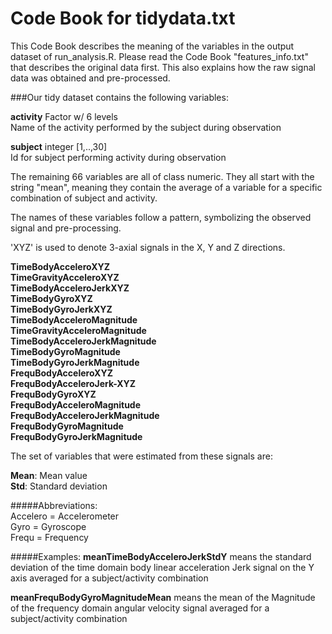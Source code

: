 # Code Book for tidydata.txt

This Code Book describes the meaning of the variables in the output dataset of run_analysis.R.
Please read the Code Book "features_info.txt" that describes the original data first. This also explains how the raw signal data was obtained and pre-processed.

###Our tidy dataset contains the following variables:

**activity**    Factor w/ 6 levels   
    Name of the activity performed by the subject during observation
    
**subject**    integer [1,..,30]  
    Id for subject performing activity during observation
    
The remaining 66 variables are all of class numeric. They all start with the string "mean", meaning they contain the average of a variable for a specific combination of subject and activity.

The names of these variables follow a pattern, symbolizing the observed signal and pre-processing. 

'XYZ' is used to denote 3-axial signals in the X, Y and Z directions.

**TimeBodyAcceleroXYZ**  
**TimeGravityAcceleroXYZ**  
**TimeBodyAcceleroJerkXYZ**  
**TimeBodyGyroXYZ**  
**TimeBodyGyroJerkXYZ**  
**TimeBodyAcceleroMagnitude**  
**TimeGravityAcceleroMagnitude**  
**TimeBodyAcceleroJerkMagnitude**  
**TimeBodyGyroMagnitude**  
**TimeBodyGyroJerkMagnitude**  
**FrequBodyAcceleroXYZ**  
**FrequBodyAcceleroJerk-XYZ**  
**FrequBodyGyroXYZ**  
**FrequBodyAcceleroMagnitude**  
**FrequBodyAcceleroJerkMagnitude**  
**FrequBodyGyroMagnitude**  
**FrequBodyGyroJerkMagnitude**  
    
The set of variables that were estimated from these signals are: 

**Mean**: Mean value  
**Std**: Standard deviation

#####Abbreviations:  
Accelero  =  Accelerometer  
Gyro    =    Gyroscope  
Frequ    =   Frequency  
  
  
#####Examples:
**meanTimeBodyAcceleroJerkStdY** means the standard deviation of the time domain body linear acceleration Jerk signal on the Y axis averaged for a subject/activity combination

**meanFrequBodyGyroMagnitudeMean** means the mean of the Magnitude of the frequency domain angular velocity signal averaged for a subject/activity combination  
  
  

